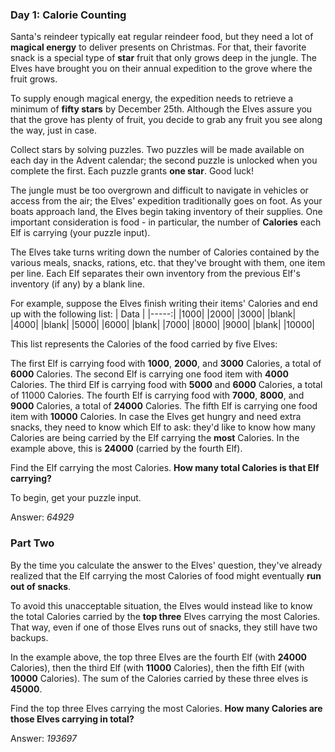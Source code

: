 ### Day 1: Calorie Counting

Santa's reindeer typically eat regular reindeer food, but they need a lot of **magical energy** to deliver presents on Christmas. For that, their favorite snack is a special type of **star** fruit that only grows deep in the jungle. The Elves have brought you on their annual expedition to the grove where the fruit grows.

To supply enough magical energy, the expedition needs to retrieve a minimum of **fifty stars** by December 25th. Although the Elves assure you that the grove has plenty of fruit, you decide to grab any fruit you see along the way, just in case.

Collect stars by solving puzzles. Two puzzles will be made available on each day in the Advent calendar; the second puzzle is unlocked when you complete the first. Each puzzle grants **one star**. Good luck!

The jungle must be too overgrown and difficult to navigate in vehicles or access from the air; the Elves' expedition traditionally goes on foot. As your boats approach land, the Elves begin taking inventory of their supplies. One important consideration is food - in particular, the number of **Calories** each Elf is carrying (your puzzle input).

The Elves take turns writing down the number of Calories contained by the various meals, snacks, rations, etc. that they've brought with them, one item per line. Each Elf separates their own inventory from the previous Elf's inventory (if any) by a blank line.

For example, suppose the Elves finish writing their items' Calories and end up with the following list:
| Data |
|-----:|
|1000|
|2000|
|3000|
|blank|
|4000|
|blank|
|5000|
|6000|
|blank|
|7000|
|8000|
|9000|
|blank|
|10000|

This list represents the Calories of the food carried by five Elves:

The first Elf is carrying food with **1000**, **2000**, and **3000** Calories, a total of **6000** Calories.
The second Elf is carrying one food item with **4000** Calories.
The third Elf is carrying food with **5000** and **6000** Calories, a total of 11000 Calories.
The fourth Elf is carrying food with **7000**, **8000**, and **9000** Calories, a total of **24000** Calories.
The fifth Elf is carrying one food item with **10000** Calories.
In case the Elves get hungry and need extra snacks, they need to know which Elf to ask: they'd like to know how many Calories are being carried by the Elf carrying the **most** Calories. In the example above, this is **24000** (carried by the fourth Elf).

Find the Elf carrying the most Calories. **How many total Calories is that Elf carrying?**

To begin, get your puzzle input.

Answer: _64929_

### Part Two

By the time you calculate the answer to the Elves' question, they've already realized that the Elf carrying the most Calories of food might eventually **run out of snacks**.

To avoid this unacceptable situation, the Elves would instead like to know the total Calories carried by the **top three** Elves carrying the most Calories. That way, even if one of those Elves runs out of snacks, they still have two backups.

In the example above, the top three Elves are the fourth Elf (with **24000** Calories), then the third Elf (with **11000** Calories), then the fifth Elf (with **10000** Calories). The sum of the Calories carried by these three elves is **45000**.

Find the top three Elves carrying the most Calories. **How many Calories are those Elves carrying in total?**

Answer: _193697_
